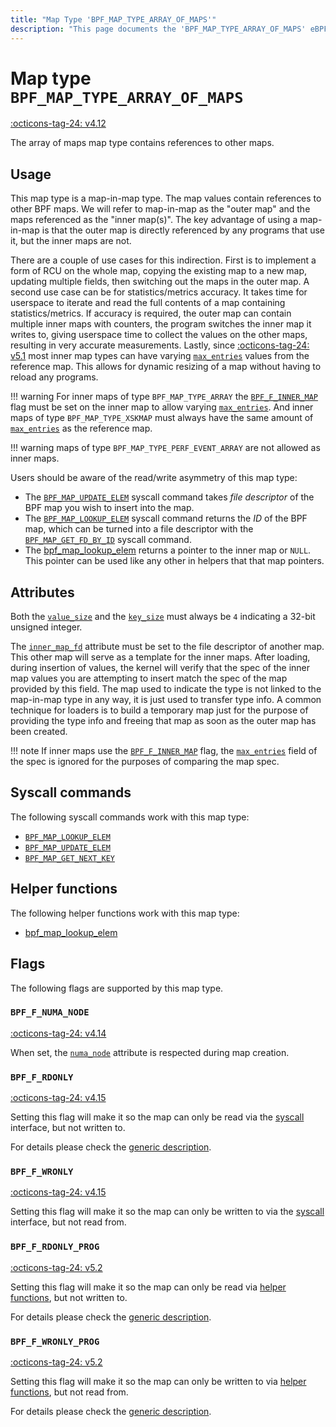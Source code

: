 ```yaml
---
title: "Map Type 'BPF_MAP_TYPE_ARRAY_OF_MAPS'"
description: "This page documents the 'BPF_MAP_TYPE_ARRAY_OF_MAPS' eBPF map type, including its definition, usage, program types that can use it, and examples."
---
```

# Map type `BPF_MAP_TYPE_ARRAY_OF_MAPS`

<!-- [FEATURE_TAG](BPF_MAP_TYPE_ARRAY_OF_MAPS) -->
[:octicons-tag-24: v4.12](https://github.com/torvalds/linux/commit/56f668dfe00dcf086734f1c42ea999398fad6572)
<!-- [/FEATURE_TAG] -->

The array of maps map type contains references to other maps.

## Usage

This map type is a map-in-map type. The map values contain references to other BPF maps. We will refer to map-in-map as the "outer map" and the maps referenced as the "inner map(s)". The key advantage of using a map-in-map is that the outer map is directly referenced by any programs that use it, but the inner maps are not.

There are a couple of use cases for this indirection. First is to implement a form of RCU on the whole map, copying the existing map to a new map, updating multiple fields, then switching out the maps in the outer map. A second use case can be for statistics/metrics accuracy. It takes time for userspace to iterate and read the full contents of a map containing statistics/metrics. If accuracy is required, the outer map can contain multiple inner maps with counters, the program switches the inner map it writes to, giving userspace time to collect the values on the other maps, resulting in very accurate measurements. Lastly, since [:octicons-tag-24: v5.1](https://github.com/torvalds/linux/commit/134fede4eecfcbe7900e789f625fa6f9c3a8cd0e) most inner map types can have varying [`max_entries`](../syscall/BPF_MAP_CREATE.md#max_entries) values from the reference map. This allows for dynamic resizing of a map without having to reload any programs.

!!! warning
    For inner maps of type `BPF_MAP_TYPE_ARRAY` the [`BPF_F_INNER_MAP`](../syscall/BPF_MAP_CREATE.md#bpf_f_inner_map) flag must be set on the inner map to allow varying [`max_entries`](../syscall/BPF_MAP_CREATE.md#max_entries). And inner maps of type `BPF_MAP_TYPE_XSKMAP` must always have the same amount of [`max_entries`](../syscall/BPF_MAP_CREATE.md#max_entries) as the reference map.
    
!!! warning
    maps of type `BPF_MAP_TYPE_PERF_EVENT_ARRAY` are not allowed as inner maps.

Users should be aware of the read/write asymmetry of this map type:

* The [`BPF_MAP_UPDATE_ELEM`](../syscall/BPF_MAP_UPDATE_ELEM.md) syscall command takes *file descriptor* of the BPF map you wish to insert into the map.
* The [`BPF_MAP_LOOKUP_ELEM`](../syscall/BPF_MAP_LOOKUP_ELEM.md) syscall command returns the *ID* of the BPF map, which can be turned into a file descriptor with the [`BPF_MAP_GET_FD_BY_ID`](../syscall/BPF_MAP_GET_FD_BY_ID.md) syscall command.
* The [bpf_map_lookup_elem](../helper-function/bpf_map_lookup_elem.md) returns a pointer to the inner map or `NULL`. This pointer can be used like any other in helpers that that map pointers.

## Attributes

Both the [`value_size`](../syscall/BPF_MAP_CREATE.md#value_size) and the [`key_size`](../syscall/BPF_MAP_CREATE.md#key_size) must always be `4` indicating a 32-bit unsigned integer.

The [`inner_map_fd`](../syscall/BPF_MAP_CREATE.md#inner_map_fd) attribute must be set to the file descriptor of another map. This other map will serve as a template for the inner maps. After loading, during insertion of values, the kernel will verify that the spec of the inner map values you are attempting to insert match the spec of the map provided by this field. The map used to indicate the type is not linked to the map-in-map type in any way, it is just used to transfer type info. A common technique for loaders is to build a temporary map just for the purpose of providing the type info and freeing that map as soon as the outer map has been created.

!!! note
    If inner maps use the [`BPF_F_INNER_MAP`](../syscall/BPF_MAP_CREATE.md#bpf_f_inner_map) flag, the [`max_entries`](../syscall/BPF_MAP_CREATE.md#max_entries) field of the spec is ignored for the purposes of comparing the map spec.

<!-- TODO link to generic page for attributes which are the same for every map type -->

## Syscall commands

The following syscall commands work with this map type:

* [`BPF_MAP_LOOKUP_ELEM`](../syscall/BPF_MAP_LOOKUP_ELEM.md)
* [`BPF_MAP_UPDATE_ELEM`](../syscall/BPF_MAP_UPDATE_ELEM.md)
* [`BPF_MAP_GET_NEXT_KEY`](../syscall/BPF_MAP_GET_NEXT_KEY.md)

## Helper functions

The following helper functions work with this map type:

<!-- DO NOT EDIT MANUALLY -->
<!-- [MAP_HELPER_FUNC_REF] -->
 * [bpf_map_lookup_elem](../helper-function/bpf_map_lookup_elem.md)
<!-- [/MAP_HELPER_FUNC_REF] -->

## Flags

The following flags are supported by this map type.

### `BPF_F_NUMA_NODE`

[:octicons-tag-24: v4.14](https://github.com/torvalds/linux/commit/96eabe7a40aa17e613cf3db2c742ee8b1fc764d0)

When set, the [`numa_node`](../syscall/BPF_MAP_CREATE.md#numa_node) attribute is respected during map creation.

### `BPF_F_RDONLY`

[:octicons-tag-24: v4.15](https://github.com/torvalds/linux/commit/6e71b04a82248ccf13a94b85cbc674a9fefe53f5)

Setting this flag will make it so the map can only be read via the [syscall](../syscall/index.md) interface, but not written to.

For details please check the [generic description](../syscall/BPF_MAP_CREATE.md#bpf_f_rdonly).

### `BPF_F_WRONLY`

[:octicons-tag-24: v4.15](https://github.com/torvalds/linux/commit/6e71b04a82248ccf13a94b85cbc674a9fefe53f5)

Setting this flag will make it so the map can only be written to via the [syscall](../syscall/index.md) interface, but not read from.

### `BPF_F_RDONLY_PROG`

[:octicons-tag-24: v5.2](https://github.com/torvalds/linux/commit/591fe9888d7809d9ee5c828020b6c6ae27c37229)

Setting this flag will make it so the map can only be read via [helper functions](../helper-function/index.md), but not written to.

For details please check the [generic description](../syscall/BPF_MAP_CREATE.md#bpf_f_rdonly_prog).

### `BPF_F_WRONLY_PROG`

[:octicons-tag-24: v5.2](https://github.com/torvalds/linux/commit/591fe9888d7809d9ee5c828020b6c6ae27c37229)

Setting this flag will make it so the map can only be written to via [helper functions](../helper-function/index.md), but not read from.

For details please check the [generic description](../syscall/BPF_MAP_CREATE.md#bpf_f_wronly_prog).
